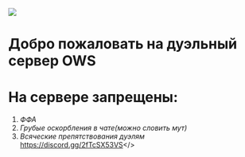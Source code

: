 ![](https://cdn.discordapp.com/attachments/1157955364965335061/1157963577685180486/OWS.png)
# **Добро пожаловать на дуэльный сервер OWS**       
# **На сервере запрещены:**
1. *ФФА*
2. *Грубые оскорбления в чате(можно словить мут)*
3. *Всяческие препятствования дуэлям*
<a id="OWS Duel Discord">https://discord.gg/2fTcSX53VS</>
